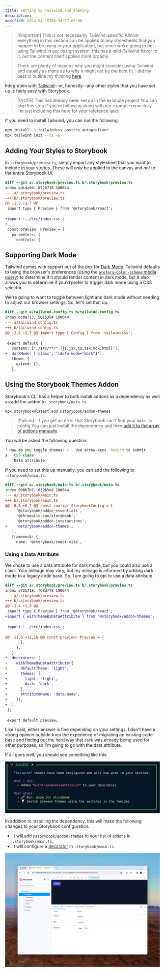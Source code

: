 ```yaml
---
title: Setting Up Tailwind and Theming
description:
modified: 2024-04-15T06:34:57-06:00
---
```


> [!important] This is not necessarily Tailwind-specific
> Almost everything in this section can be applied to any stylesheets that you happen to be using in your application, but since we're going to be using Tailwind in our design system, this has a mild-Tailwind flavor to it, but the content itself applies more broadly.
>
> There are plenty of reasons why you might consider using Tailwind and equally as many as to why it might not be the best fit. I did my best to outline my thinking [here](/writing/tailwind-and-design-systems).

Integration with [Tailwind](https://tailwindcss.com)—or, honestly—any other styles that you have set up is fairly easy with Storybook.

> [!NOTE] This has already been set up in the example project
> You can skip this step if you're following along with our example repository. I'm just including this here for your reference later.

If you need to install Tailwind, you can run the following:

```bash
npm install -D tailwindcss postcss autoprefixer
npx tailwind init --ts -p
```

## Adding Your Styles to Storybook

In `.storybook/preview.ts`, simply import any stylesheet that you want to include in your stories. These will _only_ be applied to the canvas and _not_ to the entire Storybook UI.

```diff
diff --git a/.storybook/preview.ts b/.storybook/preview.ts
index adcda96..6725718 100644
--- a/.storybook/preview.ts
+++ b/.storybook/preview.ts
@@ -1,5 +1,7 @@
 import type { Preview } from '@storybook/react';

+import '../src/index.css';
+
 const preview: Preview = {
   parameters: {
     controls: {
```

## Supporting Dark Mode

Tailwind comes with support out of the box for [Dark Mode](https://tailwindcss.com/docs/dark-mode). Tailwind defaults to using the browser's preferences (using the [`prefers-color-scheme` media query](https://developer.mozilla.org/en-US/docs/Web/CSS/@media/prefers-color-scheme)) to determine if it should render content in dark mode, but it also allows you to determine if you'd prefer to trigger dark mode using a CSS selector.

We're going to want to toggle between light and dark mode without needing to adjust our browser settings. So, let's set that up.

```diff
diff --git a/tailwind.config.ts b/tailwind.config.ts
index bc8a713..5015364 100644
--- a/tailwind.config.ts
+++ b/tailwind.config.ts
@@ -2,6 +2,7 @@ import type { Config } from 'tailwindcss';

 export default {
   content: ['./src/**/*.{js,jsx,ts,tsx,mdx,html}'],
+  darkMode: ['class', '[data-mode="dark"]'],
   theme: {
     extend: {},
   },
```

## Using the Storybook Themes Addon

Storybook's CLI has a helper to both install addons as a dependency as well as add the addon to `.storybook/main.ts`.

```bash
npx storybook@latest add @storybook/addon-themes
```

> [!failure]- If you get an error that Storybook can't find your `main.js` config
> You can just install the dependency and then [add it to the array of addons manually](add-an-addon.md).

You will be asked the following question:

```ts
? How do you toggle themes? › - Use arrow-keys. Return to submit.
❯   CSS class
    Data attribute
```

If you need to set this up manually, you can add the following to `.storybook/main.ts`.

```diff
diff --git a/.storybook/main.ts b/.storybook/main.ts
index 098b7b7..63965e0 100644
--- a/.storybook/main.ts
+++ b/.storybook/main.ts
@@ -8,6 +8,7 @@ const config: StorybookConfig = {
     '@storybook/addon-essentials',
     '@chromatic-com/storybook',
     '@storybook/addon-interactions',
+    '@storybook/addon-themes',
   ],
   framework: {
     name: '@storybook/react-vite',
```

### Using a Data Attribute

We chose to use a data attribute for dark mode, but you could also use a class. Your mileage may vary, but my mileage is informed by adding dark mode to a legacy code base. So, I am going to opt to use a data attribute.

```diff
diff --git a/.storybook/preview.ts b/.storybook/preview.ts
index 6725718..f68d778 100644
--- a/.storybook/preview.ts
+++ b/.storybook/preview.ts
@@ -1,4 +1,5 @@
 import type { Preview } from '@storybook/react';
+import { withThemeByDataAttribute } from '@storybook/addon-themes';

 import '../src/index.css';

@@ -11,6 +12,16 @@ const preview: Preview = {
       },
     },
   },
+  decorators: [
+    withThemeByDataAttribute({
+      defaultTheme: 'light',
+      themes: {
+        light: 'light',
+        dark: 'dark',
+      },
+      attributeName: 'data-mode',
+    }),
+  ],
 };

 export default preview;
```

Like I said, either answer is fine depending on your settings. I don't have a strong opinion outside from the experience of migrating an existing code base and finding out the hard way that `dark` was already being used for other purposes, so I'm going to go with the data attribute.

If all goes well, you should see something like this:

![A notification from Storybook's CLI that the themes addon was successfully installed](assets/storybook-addon-themes-success-in-cli.png)

In addition to installing the dependency, this will make the following changes to your Storybook configuration.

- It will add [`@storybook/addon-themes`](https://storybook.js.org/addons/@storybook/addon-themes/) to your list of `addons` in `.storybook/main.ts`.
- It will configure a [decorator](decorators.md) in `.storybook/main.ts`.

![Dark mode in Storybook as powered by Tailwind](assets/storybook-tailwind-dark-mode@2x.png)
